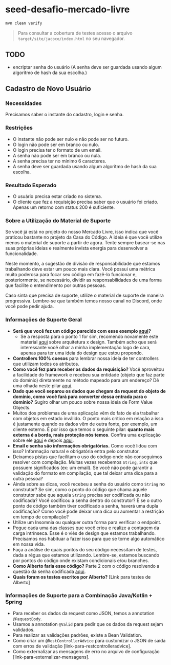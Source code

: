 # seed-desafio-mercado-livre
```bash
mvn clean verify
```

> Para consultar a cobertura de testes acesso o arquivo `target/site/jacoco/index.html` no seu navegador.

## TODO
- encriptar senha do usuário (A senha deve ser guardada usando algum algoritmo de hash da sua escolha.)

## Cadastro de Novo Usuário

### Necessidades
Precisamos saber o instante do cadastro, login e senha.

### Restrições
* O instante não pode ser nulo e não pode ser no futuro.
* O login não pode ser em branco ou nulo.
* O login precisa ter o formato de um email.
* A senha não pode ser em branco ou nula.
* A senha precisa ter no mínimo 6 caracteres.
* A senha deve ser guardada usando algum algoritmo de hash da sua escolha.

### Resultado Esperado
* O usuário precisa estar criado no sistema.
* O cliente que fez a requisição precisa saber que o usuário foi criado. Apenas um retorno com status 200 é suficiente.

### Sobre a Utilização do Material de Suporte
Se você já está no projeto do nosso Mercado Livre, isso indica que você praticou bastante no projeto da Casa do Código. A ideia é que você utilize menos o material de suporte a partir de agora. Tente sempre basear-se nas suas próprias ideias e realmente invista energia para desenvolver a funcionalidade.

Neste momento, a sugestão de divisão de responsabilidade que estamos trabalhando deve estar um pouco mais clara. Você possui uma métrica muito poderosa para focar seu código em fazê-lo funcionar e, posteriormente, se necessário, dividir as responsabilidades de uma forma que facilite o entendimento por outras pessoas.

Caso sinta que precisa de suporte, utilize o material de suporte de maneira progressiva. Lembre-se que também temos nosso canal no Discord, onde você pode pedir ajuda.

### Informações de Suporte Geral
* **Será que você fez um código parecido com esse exemplo [aqui](link-para-exemplo)?**
    * Se a resposta para o ponto 1 for sim, recomendo novamente este material [aqui](link-para-arquitetura-design) sobre arquitetura x design. Também acho que será interessante você olhar a minha implementação logo de cara, apenas para ter uma ideia do design que estou propondo.
* **Controllers 100% coesos** para lembrar nossa ideia de ter controllers que utilizam todos os atributos.
* **Como você fez para receber os dados da requisição?** Você aproveitou a facilidade do framework e recebeu sua entidade (objeto que faz parte do domínio) diretamente no método mapeado para um endereço? Dê uma olhada neste pilar [aqui](link-para-pilar).
* **Dado que você separou os dados que chegam da request do objeto de domínio, como você fará para converter dessa entrada para o domínio?** Sugiro olhar um pouco sobre nossa ideia de Form Value Objects.
* Muitos dos problemas de uma aplicação vêm do fato de ela trabalhar com objetos em estado inválido. O ponto mais crítico em relação a isso é justamente quando os dados vêm de outra fonte, por exemplo, um cliente externo. É por isso que temos o seguinte pilar: **quanto mais externa é a borda, mais proteção nós temos**. Confira uma explicação sobre ele [aqui](link-para-explicacao-1) e depois [aqui](link-para-explicacao-2).
* **Email e senha são informações obrigatórias.** Como você lidou com isso? Informação natural e obrigatória entra pelo construtor.
* Deixamos pistas que facilitam o uso do código onde não conseguimos resolver com compilação. Muitas vezes recebemos `String`, `ints` que possuem significados (ex: um email). Se você não pode garantir a validação do formato em compilação, que tal deixar uma dica para a outra pessoa?
* Ainda sobre as dicas, você recebeu a senha do usuário como `String` no construtor? Se sim, como o ponto do código que chama aquele construtor sabe que aquela `String` precisa ser codificada ou não codificada? Você codificou a senha dentro do construtor? E se o outro ponto de código também tiver codificado a senha, haverá uma dupla codificação? Como você pode deixar uma dica ou aumentar a restrição em tempo de compilação?
* Utilize um Insomnia ou qualquer outra forma para verificar o endpoint.
* Pegue cada uma das classes que você criou e realize a contagem da carga intrínseca. Esse é o viés de design que estamos trabalhando. Precisamos nos habituar a fazer isso para que se torne algo automático em nossa vida.
* Faça a análise de quais pontos do seu código necessitam de testes, dada a régua que estamos utilizando. Lembre-se, estamos buscando por pontos do código onde existam condicionais e/ou branches.
* **Como Alberto faria esse código?** Parte 2 com o código resolvendo a questão da senha codificada [aqui](link-para-codigo-alberto-parte2).
* **Quais foram os testes escritos por Alberto?** [Link para testes de Alberto]

### Informações de Suporte para a Combinação Java/Kotlin + Spring
* Para receber os dados da request como JSON, temos a annotation `@RequestBody`.
* Usamos a annotation `@Valid` para pedir que os dados da request sejam validados.
* Para realizar as validações padrões, existe a Bean Validation.
* Como criar um `@RestControllerAdvice` para customizar o JSON de saída com erros de validação [link-para-restcontrolleradvice].
* Como externalizar as mensagens de erro no arquivo de configuração [link-para-externalizar-mensagens].
